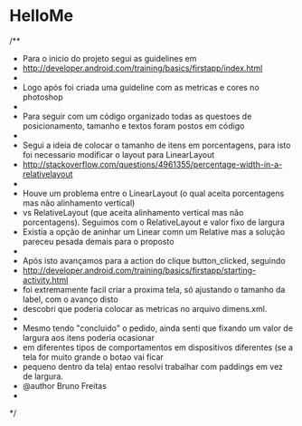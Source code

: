 HelloMe
=======

/**
 * Para o inicio do projeto segui as guidelines em 
 * http://developer.android.com/training/basics/firstapp/index.html
 * 
 * Logo após foi criada uma guideline com as metricas e cores no photoshop
 * 
 * Para seguir com um código organizado todas as questoes de posicionamento, tamanho e textos foram postos em código
 * 
 * Segui a ideia de colocar o tamanho de itens em porcentagens, para isto foi necessario modificar o layout para LinearLayout
 * http://stackoverflow.com/questions/4961355/percentage-width-in-a-relativelayout
 * 
 * Houve um problema entre o LinearLayout (o qual aceita porcentagens mas não alinhamento vertical) 
 * vs RelativeLayout (que aceita alinhamento vertical mas não porcentagens). Seguimos com o RelativeLayout e valor fixo de largura
 * Existia a opção de aninhar um Linear comn um Relative mas a solução pareceu pesada demais para o proposto
 * 
 * Após isto avançamos para a action do clique button_clicked, seguindo
 * http://developer.android.com/training/basics/firstapp/starting-activity.html
 * foi extremamente facil criar a proxima tela, só ajustando o tamanho da label, com o avanço disto
 * descobri que poderia colocar as metricas no arquivo dimens.xml.
 *
 * Mesmo tendo "concluido" o pedido, ainda senti que fixando um valor de largura aos itens poderia ocasionar
 * em diferentes tipos de comportamentos em dispositivos diferentes (se a tela for muito grande o botao vai ficar
 * pequeno dentro da tela) entao resolvi trabalhar com paddings em vez de largura. 
 * @author Bruno Freitas
 *
 */
